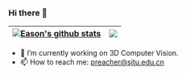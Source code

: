 ### Hi there 👋


| <a href="https://http://northpointer.xyz/"><img align="center" src="https://github-readme-stats-git-masterrstaa-rickstaa.vercel.app/api?username=Easonyesheng&show_icons=true&title_color=fff&icon_color=79ff97&text_color=9f9f9f&bg_color=151515&hide_border=true&hide=contribs&line_height=24" alt="Eason's github stats" /></a> | <a href="https://http://northpointer.xyz/"><img align="center" src="https://github-readme-stats-git-masterrstaa-rickstaa.vercel.app/api/top-langs/?username=Easonyesheng&layout=compact&show_icons=true&title_color=fff&icon_color=79ff97&text_color=9f9f9f&bg_color=151515&hide_border=true&langs_count=6" /></a> |
| ------------- | ------------- |
<!-- [![Top Langs](https://github-readme-stats.vercel.app/api/top-langs/?username=Easonyesheng&layout=compact)](https://github.com/anuraghazra/github-readme-stats) -->

- 🔭 I’m currently working on 3D Computer Vision.
- 📫 How to reach me: preacher@sjtu.edu.cn
